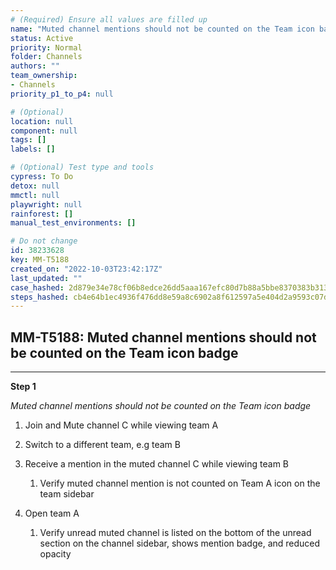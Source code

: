 ```yaml
---
# (Required) Ensure all values are filled up
name: "Muted channel mentions should not be counted on the Team icon badge"
status: Active
priority: Normal
folder: Channels
authors: ""
team_ownership: 
- Channels
priority_p1_to_p4: null

# (Optional)
location: null
component: null
tags: []
labels: []

# (Optional) Test type and tools
cypress: To Do
detox: null
mmctl: null
playwright: null
rainforest: []
manual_test_environments: []

# Do not change
id: 38233628
key: MM-T5188
created_on: "2022-10-03T23:42:17Z"
last_updated: ""
case_hashed: 2d879e34e78cf06b8edce26dd5aaa167efc80d7b88a5bbe8370383b313d072b7f01280baef2d02c4a7e9d9f0a133b5c5
steps_hashed: cb4e64b1ec4936f476dd8e59a8c6902a8f612597a5e404d2a9593c07df318bb2df15d0fad27c9cf67af08ec9e99e7ffb
---
```


<!-- (Auto-generated) Based on frontmatter's "key" and "name" -->

## MM-T5188: Muted channel mentions should not be counted on the Team icon badge

---

**Step 1**

_Muted channel mentions should not be counted on the Team icon badge_

1. Join and Mute channel C while viewing team A

2. Switch to a different team, e.g team B

3. Receive a mention in the muted channel C while viewing team B 

   1. Verify muted channel mention is not counted on Team A icon on the team sidebar

4. Open team A

   1. Verify unread muted channel is listed on the bottom of the unread section on the channel sidebar, shows mention badge, and reduced opacity

